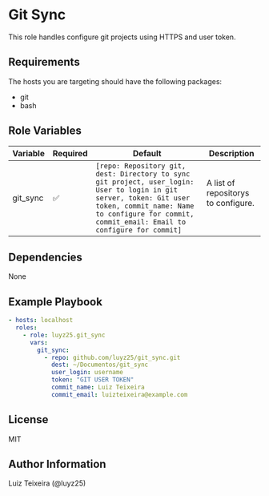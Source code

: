 # Git Sync

This role handles configure git projects using HTTPS and user token.

## Requirements

The hosts you are targeting should have the following packages:

- git
- bash

## Role Variables

| Variable            | Required | Default | Description                                                                                                                                                                                                                                                      |
| ------------------- | -------- | ------- | ---------------------------------------------------------------------------------------------------------------------------------------------------------------------------------------------------------------------------------------------------------------- |
| git_sync | &#9989;  | `[repo: Repository git, dest: Directory to sync git project, user_login: User to login in git server, token: Git user token, commit_name: Name to configure for commit, commit_email: Email to configure for commit]`    | A list of repositorys to configure.<br><br>|

## Dependencies

None

## Example Playbook

```yaml
- hosts: localhost
  roles:
    - role: luyz25.git_sync
      vars:
        git_sync:
          - repo: github.com/luyz25/git_sync.git
            dest: ~/Documentos/git_sync
            user_login: username
            token: "GIT USER TOKEN"
            commit_name: Luiz Teixeira
            commit_email: luizteixeira@example.com
```

## License

MIT

## Author Information

Luiz Teixeira (@luyz25)
